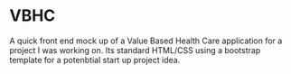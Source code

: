 # VBHC
A quick front end mock up of a Value Based Health Care application for a project I was working on. 
Its standard HTML/CSS using a bootstrap template for a potenbtial start up project idea. 

